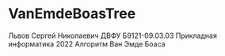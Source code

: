 # VanEmdeBoasTree
Львов Сергей Николаевич
ДВФУ
Б9121-09.03.03 Прикладная информатика
2022
Алгоритм Ван Эмде Боаса

